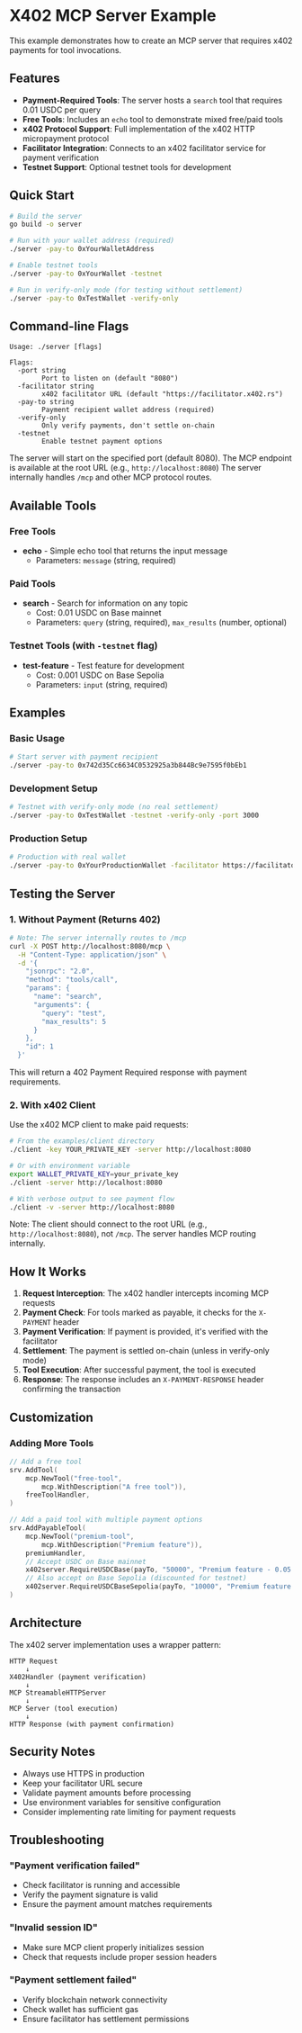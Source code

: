 # X402 MCP Server Example

This example demonstrates how to create an MCP server that requires x402 payments for tool invocations.

## Features

- **Payment-Required Tools**: The server hosts a `search` tool that requires 0.01 USDC per query
- **Free Tools**: Includes an `echo` tool to demonstrate mixed free/paid tools
- **x402 Protocol Support**: Full implementation of the x402 HTTP micropayment protocol
- **Facilitator Integration**: Connects to an x402 facilitator service for payment verification
- **Testnet Support**: Optional testnet tools for development

## Quick Start

```bash
# Build the server
go build -o server

# Run with your wallet address (required)
./server -pay-to 0xYourWalletAddress

# Enable testnet tools
./server -pay-to 0xYourWallet -testnet

# Run in verify-only mode (for testing without settlement)
./server -pay-to 0xTestWallet -verify-only
```

## Command-line Flags

```
Usage: ./server [flags]

Flags:
  -port string
        Port to listen on (default "8080")
  -facilitator string
        x402 facilitator URL (default "https://facilitator.x402.rs")
  -pay-to string
        Payment recipient wallet address (required)
  -verify-only
        Only verify payments, don't settle on-chain
  -testnet
        Enable testnet payment options
```

The server will start on the specified port (default 8080).
The MCP endpoint is available at the root URL (e.g., `http://localhost:8080`)
The server internally handles `/mcp` and other MCP protocol routes.

## Available Tools

### Free Tools
- **echo** - Simple echo tool that returns the input message
  - Parameters: `message` (string, required)

### Paid Tools  
- **search** - Search for information on any topic
  - Cost: 0.01 USDC on Base mainnet
  - Parameters: `query` (string, required), `max_results` (number, optional)

### Testnet Tools (with `-testnet` flag)
- **test-feature** - Test feature for development
  - Cost: 0.001 USDC on Base Sepolia
  - Parameters: `input` (string, required)

## Examples

### Basic Usage

```bash
# Start server with payment recipient
./server -pay-to 0x742d35Cc6634C0532925a3b844Bc9e7595f0bEb1
```

### Development Setup

```bash
# Testnet with verify-only mode (no real settlement)
./server -pay-to 0xTestWallet -testnet -verify-only -port 3000
```

### Production Setup

```bash
# Production with real wallet
./server -pay-to 0xYourProductionWallet -facilitator https://facilitator.production.com
```

## Testing the Server

### 1. Without Payment (Returns 402)

```bash
# Note: The server internally routes to /mcp
curl -X POST http://localhost:8080/mcp \
  -H "Content-Type: application/json" \
  -d '{
    "jsonrpc": "2.0",
    "method": "tools/call",
    "params": {
      "name": "search",
      "arguments": {
        "query": "test",
        "max_results": 5
      }
    },
    "id": 1
  }'
```

This will return a 402 Payment Required response with payment requirements.

### 2. With x402 Client

Use the x402 MCP client to make paid requests:

```bash
# From the examples/client directory
./client -key YOUR_PRIVATE_KEY -server http://localhost:8080

# Or with environment variable
export WALLET_PRIVATE_KEY=your_private_key
./client -server http://localhost:8080

# With verbose output to see payment flow
./client -v -server http://localhost:8080
```

Note: The client should connect to the root URL (e.g., `http://localhost:8080`), not `/mcp`. 
The server handles MCP routing internally.

## How It Works

1. **Request Interception**: The x402 handler intercepts incoming MCP requests
2. **Payment Check**: For tools marked as payable, it checks for the `X-PAYMENT` header
3. **Payment Verification**: If payment is provided, it's verified with the facilitator
4. **Settlement**: The payment is settled on-chain (unless in verify-only mode)
5. **Tool Execution**: After successful payment, the tool is executed
6. **Response**: The response includes an `X-PAYMENT-RESPONSE` header confirming the transaction

## Customization

### Adding More Tools

```go
// Add a free tool
srv.AddTool(
    mcp.NewTool("free-tool", 
        mcp.WithDescription("A free tool")),
    freeToolHandler,
)

// Add a paid tool with multiple payment options
srv.AddPayableTool(
    mcp.NewTool("premium-tool",
        mcp.WithDescription("Premium feature")),
    premiumHandler,
    // Accept USDC on Base mainnet
    x402server.RequireUSDCBase(payTo, "50000", "Premium feature - 0.05 USDC"),
    // Also accept on Base Sepolia (discounted for testnet)
    x402server.RequireUSDCBaseSepolia(payTo, "10000", "Premium feature (testnet) - 0.01 USDC"),
)
```

## Architecture

The x402 server implementation uses a wrapper pattern:

```
HTTP Request
    ↓
X402Handler (payment verification)
    ↓
MCP StreamableHTTPServer
    ↓
MCP Server (tool execution)
    ↓
HTTP Response (with payment confirmation)
```

## Security Notes

- Always use HTTPS in production
- Keep your facilitator URL secure
- Validate payment amounts before processing
- Use environment variables for sensitive configuration
- Consider implementing rate limiting for payment requests

## Troubleshooting

### "Payment verification failed"
- Check facilitator is running and accessible
- Verify the payment signature is valid
- Ensure the payment amount matches requirements

### "Invalid session ID"
- Make sure MCP client properly initializes session
- Check that requests include proper session headers

### "Payment settlement failed"
- Verify blockchain network connectivity
- Check wallet has sufficient gas
- Ensure facilitator has settlement permissions